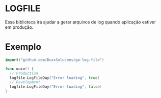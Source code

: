 # LOGFILE

Essa biblioteca irá ajudar a gerar arquivos de log quando aplicação estiver em produção.

# Exemplo
```go
import("github.com/DuxxSolucoes/go-log-file")

func main() {
  // Production
  logfile.LogFileDay("Error loading", true)
  // Development
  logfile.LogFileDay("Error loading", false)
}
```

